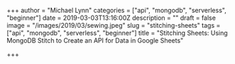 +++
author = "Michael Lynn"
categories = ["api", "mongodb", "serverless", "beginner"]
date = 2019-03-03T13:16:00Z
description = ""
draft = false
image = "/images/2019/03/sewing.jpeg"
slug = "stitching-sheets"
tags = ["api", "mongodb", "serverless", "beginner"]
title = "Stitching Sheets: Using MongoDB Stitch to Create an API for Data in Google Sheets"

+++

